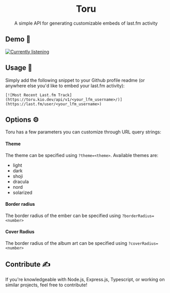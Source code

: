 <div align=center>
<h1>Toru</h1>
<p>A simple API for generating customizable embeds of last.fm activity</p>
</div>

## Demo 🚧
[![Currently listening](https://toru.kio.dev/api/v1/kiosion/?theme=dark&)](https://last.fm/user/kiosion)

## Usage 🔧
Simply add the following snippet to your Github profile readme (or anywhere else you'd like to embed your last.fm activity):
```
[![Most Recent Last.fm Track](https://toru.kio.dev/api/v1/<your_lfm_username>/)](https://last.fm/user/<your_lfm_username>)
```

## Options ⚙️
Toru has a few parameters you can customize through URL query strings:

#### Theme
The theme can be specified using `?theme=<theme>`. Available themes are:
- light
- dark
- shoji
- dracula
- nord
- solarized

#### Border radius
The border radius of the ember can be specified using `?borderRadius=<number>`

#### Cover Radius
The border radius of the album art can be specified using `?coverRadius=<number>`

## Contribute ✍️
If you're knowledgeable with Node.js, Express.js, Typescript, or working on similar projects, feel free to contribute!
